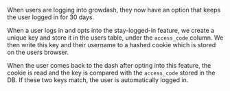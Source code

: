 When users are logging into growdash, they now have an option that keeps the user logged in for 30 days.

When a user logs in and opts into the stay-logged-in feature, we create a unique key and store it in
the users table, under the `access_code` column.  We then write this key and their username to a hashed
cookie which is stored on the users browser.  

When the user comes back to the dash after opting into this
feature, the cookie is read and the key is compared with the `access_code` stored in the DB.  If these
two keys match, the user is automatically logged in. 